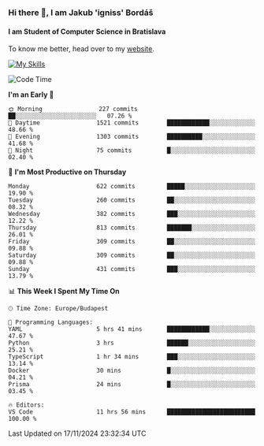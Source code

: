 ### Hi there 👋, I am Jakub 'igniss' Bordáš

#### I am Student of Computer Science in Bratislava
To know me better, head over to my [website](https://bordas.sk).

[![My Skills](https://skillicons.dev/icons?i=js,html,css,figma,svelte,java,kotlin,python,postgresql,typescript,nest,nodejs)](https://bordas.sk)


<!--START_SECTION:waka-->
![Code Time](http://img.shields.io/badge/Code%20Time-1%2C574%20hrs%2035%20mins-blue)

**I'm an Early 🐤** 

```text
🌞 Morning                227 commits         ██░░░░░░░░░░░░░░░░░░░░░░░   07.26 % 
🌆 Daytime                1521 commits        ████████████░░░░░░░░░░░░░   48.66 % 
🌃 Evening                1303 commits        ██████████░░░░░░░░░░░░░░░   41.68 % 
🌙 Night                  75 commits          █░░░░░░░░░░░░░░░░░░░░░░░░   02.40 % 
```
📅 **I'm Most Productive on Thursday** 

```text
Monday                   622 commits         █████░░░░░░░░░░░░░░░░░░░░   19.90 % 
Tuesday                  260 commits         ██░░░░░░░░░░░░░░░░░░░░░░░   08.32 % 
Wednesday                382 commits         ███░░░░░░░░░░░░░░░░░░░░░░   12.22 % 
Thursday                 813 commits         ███████░░░░░░░░░░░░░░░░░░   26.01 % 
Friday                   309 commits         ██░░░░░░░░░░░░░░░░░░░░░░░   09.88 % 
Saturday                 309 commits         ██░░░░░░░░░░░░░░░░░░░░░░░   09.88 % 
Sunday                   431 commits         ███░░░░░░░░░░░░░░░░░░░░░░   13.79 % 
```


📊 **This Week I Spent My Time On** 

```text
🕑︎ Time Zone: Europe/Budapest

💬 Programming Languages: 
YAML                     5 hrs 41 mins       ████████████░░░░░░░░░░░░░   47.67 % 
Python                   3 hrs               ██████░░░░░░░░░░░░░░░░░░░   25.21 % 
TypeScript               1 hr 34 mins        ███░░░░░░░░░░░░░░░░░░░░░░   13.14 % 
Docker                   30 mins             █░░░░░░░░░░░░░░░░░░░░░░░░   04.21 % 
Prisma                   24 mins             █░░░░░░░░░░░░░░░░░░░░░░░░   03.45 % 

🔥 Editors: 
VS Code                  11 hrs 56 mins      █████████████████████████   100.00 % 
```


 Last Updated on 17/11/2024 23:32:34 UTC
<!--END_SECTION:waka-->
